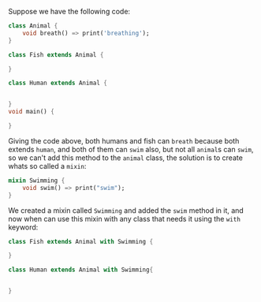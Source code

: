 Suppose we have the following code:

```dart
class Animal {
    void breath() => print('breathing');
}

class Fish extends Animal {

}

class Human extends Animal {


}
void main() {

}
```

Giving the code above, both humans and fish can `breath` because both extends `human`, and both of them can `swim` also, but not all `animal`s can `swim`, so we can't add this method to the `animal` class, the solution is to create whats so called a `mixin`:

```dart
mixin Swimming {
    void swim() => print("swim");
}
```

We created a mixin called `Swimming` and added the `swim` method in it, and now when can use this mixin with any class that needs it using the `with` keyword:

```dart
class Fish extends Animal with Swimming {

}

class Human extends Animal with Swimming{


}
```

